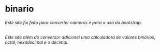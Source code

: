 # binario

###### Este site foi feito para converter números e para o uso do bootstrap.

###### Este site além do conversor adicionei uma calculadora de valores binários, octal, hexadecimal e o decimal.
